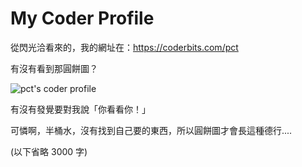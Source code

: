 My Coder Profile
======

從閃光洽看來的，我的網址在：https://coderbits.com/pct

有沒有看到那圓餅圖？

![pct's coder profile](http://mind.deep.tw/images/foo/my-coder-profile.png)

有沒有發覺要對我說「你看看你！」

可憐啊，半桶水，沒有找到自己要的東西，所以圓餅圖才會長這種德行....

(以下省略 3000 字)